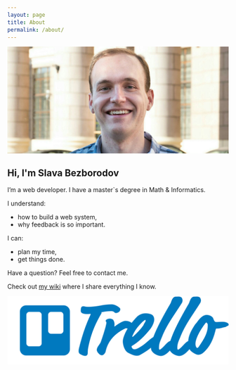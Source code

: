 ```yaml
---
layout: page
title: About
permalink: /about/
---
```


![](/assets/img/about/ava.jpeg)

## Hi, I'm Slava Bezborodov

I’m a web developer. I have a master`s degree in Math & Informatics.

I understand:
- how to build a web system,
- why feedback is so important.

I can:
- plan my time,
- get things done.

Have a question? Feel free to contact me.

Check out [my wiki](https://wiki.slavabezborodov.com) where I share everything I know.

[![](/assets/img/about/trello-logo-blue.png#social)](https://trello.com/b/BvR1aMKu/slava-bezborodov)
